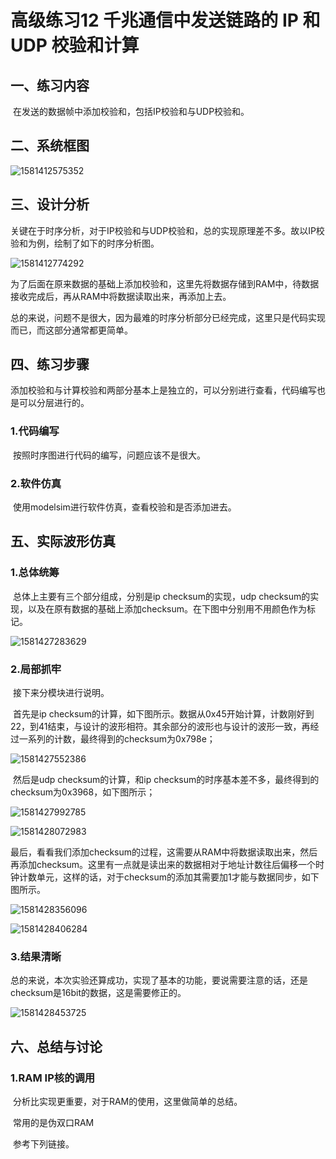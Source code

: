 # 高级练习12 千兆通信中发送链路的 IP 和 UDP 校验和计算 

## 一、练习内容

​	在发送的数据帧中添加校验和，包括IP校验和与UDP校验和。

## 二、系统框图

![1581412575352](E:\Exercise\FPGA\v3edu\test12_add_check_sum\doc\assets\1581412575352.png)

## 三、设计分析

​	关键在于时序分析，对于IP校验和与UDP校验和，总的实现原理差不多。故以IP校验和为例，绘制了如下的时序分析图。

![1581412774292](E:\Exercise\FPGA\v3edu\test12_add_check_sum\doc\assets\1581412774292.png)

​	为了后面在原来数据的基础上添加校验和，这里先将数据存储到RAM中，待数据接收完成后，再从RAM中将数据读取出来，再添加上去。

​	总的来说，问题不是很大，因为最难的时序分析部分已经完成，这里只是代码实现而已，而这部分通常都更简单。

## 四、练习步骤

​	添加校验和与计算校验和两部分基本上是独立的，可以分别进行查看，代码编写也是可以分层进行的。

### 1.代码编写

​	按照时序图进行代码的编写，问题应该不是很大。

### 2.软件仿真

​	使用modelsim进行软件仿真，查看校验和是否添加进去。

## 五、实际波形仿真

### 1.总体统筹

​	总体上主要有三个部分组成，分别是ip checksum的实现，udp checksum的实现，以及在原有数据的基础上添加checksum。在下图中分别用不用颜色作为标记。

![1581427283629](E:\Exercise\FPGA\v3edu\test12_add_check_sum\doc\assets\1581427283629.png)

### 2.局部抓牢

​	接下来分模块进行说明。

​	首先是ip checksum的计算，如下图所示。数据从0x45开始计算，计数刚好到22，到41结束，与设计的波形相符。其余部分的波形也与设计的波形一致，再经过一系列的计数，最终得到的checksum为0x798e；

![1581427552386](E:\Exercise\FPGA\v3edu\test12_add_check_sum\doc\assets\1581427552386.png)

​	然后是udp checksum的计算，和ip checksum的时序基本差不多，最终得到的checksum为0x3968，如下图所示；

![1581427992785](E:\Exercise\FPGA\v3edu\test12_add_check_sum\doc\assets\1581427992785.png)

![1581428072983](E:\Exercise\FPGA\v3edu\test12_add_check_sum\doc\assets\1581428072983.png)

​	最后，看看我们添加checksum的过程，这需要从RAM中将数据读取出来，然后再添加checksum。这里有一点就是读出来的数据相对于地址计数往后偏移一个时钟计数单元，这样的话，对于checksum的添加其需要加1才能与数据同步，如下图所示。

![1581428356096](E:\Exercise\FPGA\v3edu\test12_add_check_sum\doc\assets\1581428356096.png)

![1581428406284](E:\Exercise\FPGA\v3edu\test12_add_check_sum\doc\assets\1581428406284.png)

### 3.结果清晰

​	总的来说，本次实验还算成功，实现了基本的功能，要说需要注意的话，还是checksum是16bit的数据，这是需要修正的。

![1581428453725](E:\Exercise\FPGA\v3edu\test12_add_check_sum\doc\assets\1581428453725.png)

## 六、总结与讨论

### 1.RAM IP核的调用

​	分析比实现更重要，对于RAM的使用，这里做简单的总结。

​	常用的是伪双口RAM	

​	参考下列链接。

[Vivado（2017.1）中 BRAM IP核的配置与使用]: http://xilinx.eetrend.com/d6-xilinx/blog/2018-10/13759.html
[XILINX之RAM使用指南（加个人总结）]: https://www.cnblogs.com/chengqi521/p/6831439.html

